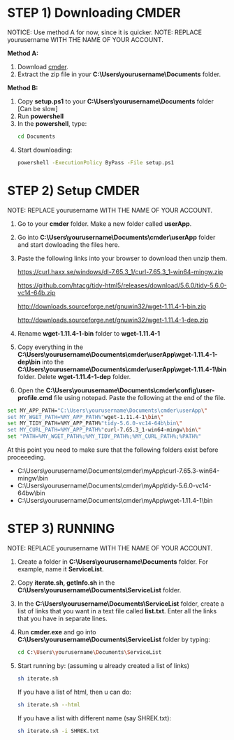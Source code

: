


STEP 1) Downloading CMDER
=================
NOTICE: Use method A for now, since it is quicker.
NOTE: REPLACE yourusername  WITH THE NAME OF YOUR ACCOUNT.

**Method A:**
1. Download [cmder](https://github.com/cmderdev/cmder/releases/download/v1.3.12/cmder.zip "cmder").
2. Extract the zip file in your **C:\Users\yourusername\Documents** folder.

**Method B:**
1. Copy **setup.ps1**  to your **C:\Users\yourusername\Documents** folder [Can be slow]
2. Run **powershell**
3. In the **powershell**, type:
   ```bash
   cd Documents
   ```
4. Start downloading:
   ```bash
   powershell -ExecutionPolicy ByPass -File setup.ps1
   ```

STEP 2) Setup CMDER
===========
NOTE: REPLACE yourusername  WITH THE NAME OF YOUR ACCOUNT.

1. Go to your **cmder** folder. Make a new folder called **userApp**.
2. Go into **C:\Users\yourusername\Documents\cmder\userApp** folder and start dowloading the files here.
3. Paste the following links into your browser to download then unzip them.

     https://curl.haxx.se/windows/dl-7.65.3_1/curl-7.65.3_1-win64-mingw.zip
     
     https://github.com/htacg/tidy-html5/releases/download/5.6.0/tidy-5.6.0-vc14-64b.zip

     http://downloads.sourceforge.net/gnuwin32/wget-1.11.4-1-bin.zip
      
     http://downloads.sourceforge.net/gnuwin32/wget-1.11.4-1-dep.zip
      
5. Rename **wget-1.11.4-1-bin** folder to **wget-1.11.4-1**
6. Copy everything in the **C:\Users\yourusername\Documents\cmder\userApp\wget-1.11.4-1-dep\bin** into the **C:\Users\yourusername\Documents\cmder\userApp\wget-1.11.4-1\bin** folder. Delete **wget-1.11.4-1-dep** folder.
7. Open the **C:\Users\yourusername\Documents\cmder\config\user-profile.cmd** file using notepad. Paste the following at the end of the file.

```bash
set MY_APP_PATH="C:\Users\yourusername\Documents\cmder\userApp\"
set MY_WGET_PATH=%MY_APP_PATH%"wget-1.11.4-1\bin\"
set MY_TIDY_PATH=%MY_APP_PATH%"tidy-5.6.0-vc14-64b\bin\"
set MY_CURL_PATH=%MY_APP_PATH%"curl-7.65.3_1-win64-mingw\bin\"
set "PATH=%MY_WGET_PATH%;%MY_TIDY_PATH%;%MY_CURL_PATH%;%PATH%"
```

At this point you need to make sure that the following folders exist before proceeeding.
  - C:\Users\yourusername\Documents\cmder\myApp\curl-7.65.3-win64-mingw\bin
  - C:\Users\yourusername\Documents\cmder\myApp\tidy-5.6.0-vc14-64bw\bin
  - C:\Users\yourusername\Documents\cmder\myApp\wget-1.11.4-1\bin

STEP 3) RUNNING
=======
NOTE: REPLACE yourusername  WITH THE NAME OF YOUR ACCOUNT.
1. Create a folder in **C:\Users\yourusername\Documents** folder. For example, name it **ServiceList**.
2. Copy **iterate.sh, getInfo.sh** in the **C:\Users\yourusername\Documents\ServiceList** folder.
3. In the **C:\Users\yourusername\Documents\ServiceList** folder, create a list of links that you want in a text file called **list.txt**. Enter all the links that you have in separate lines.
5. Run **cmder.exe** and go into **C:\Users\yourusername\Documents\ServiceList** folder by typing:
    ```bash
    cd C:\Users\yourusername\Documents\ServiceList
    ```
6. Start running by: (assuming u already created a list of links)
   ```bash
   sh iterate.sh
   ```
   If you have a list of html, then u can do:
   ```bash
   sh iterate.sh --html
   ```

   If you have a list with different name (say SHREK.txt):
   ```bash
   sh iterate.sh -i SHREK.txt
   ```

